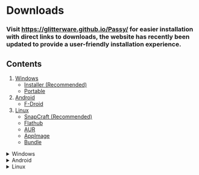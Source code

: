 # Downloads

### Visit https://glitterware.github.io/Passy/ for easier installation with direct links to downloads, the website has recently been updated to provide a user-friendly installation experience.

## Contents

1. [Windows](#windows)
    - [Installer (Recommended)](#installer-recommended)
    - [Portable](#portable)
2. [Android](#android)
    - [F-Droid](#f-droid)
3. [Linux](#linux)
    - [SnapCraft (Recommended)](#snapcraft-recommended)
    - [Flathub](#flathub)
    - [AUR](#aur)
    - [AppImage](#appimage)
    - [Bundle](#bundle)

<details>

<summary>Windows</summary>

## Windows

### Installer (Recommended)

1. Download the installer from [latest release](https://github.com/GlitterWare/Passy/releases/latest). Windows installers are named in format `Passy-<version>-Windows-Installer.exe`;
2. Run the installer and follow the instructions to complete installation.
3. You can now open Passy from the Start menu.

To update Passy, simply repeat same steps with a newer version.

Passy can be removed by running its uninstaller from Programs and Features in the Control Panel. Your data will remain in `C:\Users\<username>\Documents\Passy`.

<details>

<summary>Windows Portable</summary>

### Portable

1. Download the archive from [latest release](https://github.com/GlitterWare/Passy/releases/latest). Windows portable archives are named in format `Passy-<version>-Windows-Portable.zip`.
2. Extract the archive to desired installation location.
3. Run `passy.exe` inside the extracted folder to launch the app.

</details>

</details>

<details>

<summary>Android</summary>

## Android

### F-Droid

<a href="https://f-droid.org/en/packages/com.glitterware.passy"><img src="https://fdroid.gitlab.io/artwork/badge/get-it-on.png" height="75"></a>

</details>

<details>

<summary>Linux</summary>

## Linux

### SnapCraft (Recommended)

For instructions on how to easily set up Passy using Ubuntu/Debian software app or Snap command-line, see https://github.com/GlitterWare/Passy/blob/dev/SNAP-STORE.md.

### Flathub

[![Flathub Latest Release](https://img.shields.io/flathub/v/io.github.glitterware.Passy?logo=Flathub&labelColor=white&logoColor=black&color=7b1fa2&style=for-the-badge)](https://flathub.org/apps/details/io.github.glitterware.Passy)

### AUR

[![AUR Latest Release](https://img.shields.io/aur/version/passy?logo=Arch%20Linux&labelColor=white&logoColor=black&color=7b1fa2&style=for-the-badge)](https://aur.archlinux.org/packages/passy)

<details>

<summary>Linux AppImage</summary>

### AppImage

It's most comfortable to run AppImages with the [AppImageLauncher](https://github.com/TheAssassin/AppImageLauncher/releases/latest) installed. It automatically integrates AppImages and their `.desktop` files into your program launcher for best user experience.

You will need to install several extra packages required to run Passy: `libayatana-appindicator3-1 libmpv-dev`.  
On Ubuntu/Debian Linux, you can install them using apt:
```bash
sudo apt install -y libayatana-appindicator3-1 libmpv-dev
```

After installing the required packages, you can run Passy as follows:
1. Download the archive from [latest release](https://github.com/GlitterWare/Passy/releases/latest). AppImage archives are named in format `Passy-<version>-Linux-AppImage.zip`.
2. Extract the `.AppImage` file to desired installation location.
3. Run the `.AppImage` as a program.

</details>

<details>

<summary>Linux Bundle</summary>

### Bundle

You will need to install several extra packages required to run Passy: `libayatana-appindicator3-1 libmpv-dev`.  
On Ubuntu/Debian Linux, you can install them using apt:
```bash
sudo apt install -y libayatana-appindicator3-1 libmpv-dev
```

After installing the required packages, you can run Passy as follows:
1. Download the archive from [latest release](https://github.com/GlitterWare/Passy/releases/latest). Linux bundle archives are named in format `Passy-<version>-Linux-Bundle.zip`.
2. Extract the archive to desired installation location.
3. Run `passy` inside the extracted folder to launch the app.

</details>

</details>
